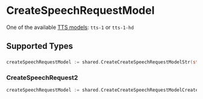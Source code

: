 # CreateSpeechRequestModel

One of the available [TTS models](/docs/models/tts): `tts-1` or `tts-1-hd`



## Supported Types

### 

```go
createSpeechRequestModel := shared.CreateCreateSpeechRequestModelStr(string{/* values here */})
```

### CreateSpeechRequest2

```go
createSpeechRequestModel := shared.CreateCreateSpeechRequestModelCreateSpeechRequest2(shared.CreateSpeechRequest2{/* values here */})
```


